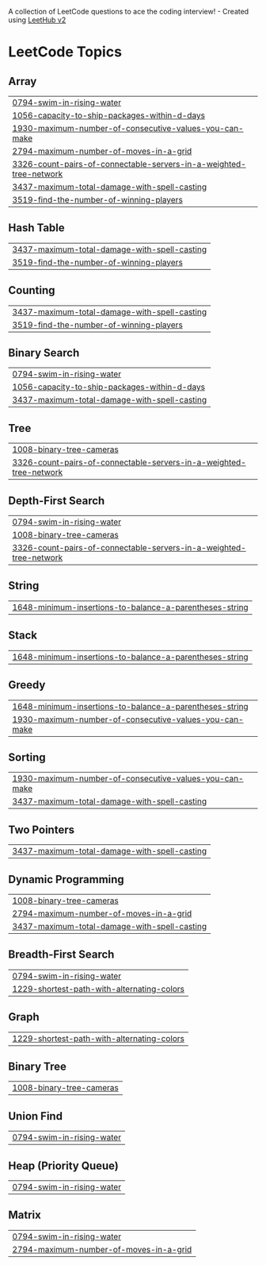 A collection of LeetCode questions to ace the coding interview! - Created using [LeetHub v2](https://github.com/arunbhardwaj/LeetHub-2.0)
<!---LeetCode Topics Start-->
# LeetCode Topics
## Array
|  |
| ------- |
| [0794-swim-in-rising-water](https://github.com/Abdulsemed/competitive-programing/tree/master/0794-swim-in-rising-water) |
| [1056-capacity-to-ship-packages-within-d-days](https://github.com/Abdulsemed/competitive-programing/tree/master/1056-capacity-to-ship-packages-within-d-days) |
| [1930-maximum-number-of-consecutive-values-you-can-make](https://github.com/Abdulsemed/competitive-programing/tree/master/1930-maximum-number-of-consecutive-values-you-can-make) |
| [2794-maximum-number-of-moves-in-a-grid](https://github.com/Abdulsemed/competitive-programing/tree/master/2794-maximum-number-of-moves-in-a-grid) |
| [3326-count-pairs-of-connectable-servers-in-a-weighted-tree-network](https://github.com/Abdulsemed/competitive-programing/tree/master/3326-count-pairs-of-connectable-servers-in-a-weighted-tree-network) |
| [3437-maximum-total-damage-with-spell-casting](https://github.com/Abdulsemed/competitive-programing/tree/master/3437-maximum-total-damage-with-spell-casting) |
| [3519-find-the-number-of-winning-players](https://github.com/Abdulsemed/competitive-programing/tree/master/3519-find-the-number-of-winning-players) |
## Hash Table
|  |
| ------- |
| [3437-maximum-total-damage-with-spell-casting](https://github.com/Abdulsemed/competitive-programing/tree/master/3437-maximum-total-damage-with-spell-casting) |
| [3519-find-the-number-of-winning-players](https://github.com/Abdulsemed/competitive-programing/tree/master/3519-find-the-number-of-winning-players) |
## Counting
|  |
| ------- |
| [3437-maximum-total-damage-with-spell-casting](https://github.com/Abdulsemed/competitive-programing/tree/master/3437-maximum-total-damage-with-spell-casting) |
| [3519-find-the-number-of-winning-players](https://github.com/Abdulsemed/competitive-programing/tree/master/3519-find-the-number-of-winning-players) |
## Binary Search
|  |
| ------- |
| [0794-swim-in-rising-water](https://github.com/Abdulsemed/competitive-programing/tree/master/0794-swim-in-rising-water) |
| [1056-capacity-to-ship-packages-within-d-days](https://github.com/Abdulsemed/competitive-programing/tree/master/1056-capacity-to-ship-packages-within-d-days) |
| [3437-maximum-total-damage-with-spell-casting](https://github.com/Abdulsemed/competitive-programing/tree/master/3437-maximum-total-damage-with-spell-casting) |
## Tree
|  |
| ------- |
| [1008-binary-tree-cameras](https://github.com/Abdulsemed/competitive-programing/tree/master/1008-binary-tree-cameras) |
| [3326-count-pairs-of-connectable-servers-in-a-weighted-tree-network](https://github.com/Abdulsemed/competitive-programing/tree/master/3326-count-pairs-of-connectable-servers-in-a-weighted-tree-network) |
## Depth-First Search
|  |
| ------- |
| [0794-swim-in-rising-water](https://github.com/Abdulsemed/competitive-programing/tree/master/0794-swim-in-rising-water) |
| [1008-binary-tree-cameras](https://github.com/Abdulsemed/competitive-programing/tree/master/1008-binary-tree-cameras) |
| [3326-count-pairs-of-connectable-servers-in-a-weighted-tree-network](https://github.com/Abdulsemed/competitive-programing/tree/master/3326-count-pairs-of-connectable-servers-in-a-weighted-tree-network) |
## String
|  |
| ------- |
| [1648-minimum-insertions-to-balance-a-parentheses-string](https://github.com/Abdulsemed/competitive-programing/tree/master/1648-minimum-insertions-to-balance-a-parentheses-string) |
## Stack
|  |
| ------- |
| [1648-minimum-insertions-to-balance-a-parentheses-string](https://github.com/Abdulsemed/competitive-programing/tree/master/1648-minimum-insertions-to-balance-a-parentheses-string) |
## Greedy
|  |
| ------- |
| [1648-minimum-insertions-to-balance-a-parentheses-string](https://github.com/Abdulsemed/competitive-programing/tree/master/1648-minimum-insertions-to-balance-a-parentheses-string) |
| [1930-maximum-number-of-consecutive-values-you-can-make](https://github.com/Abdulsemed/competitive-programing/tree/master/1930-maximum-number-of-consecutive-values-you-can-make) |
## Sorting
|  |
| ------- |
| [1930-maximum-number-of-consecutive-values-you-can-make](https://github.com/Abdulsemed/competitive-programing/tree/master/1930-maximum-number-of-consecutive-values-you-can-make) |
| [3437-maximum-total-damage-with-spell-casting](https://github.com/Abdulsemed/competitive-programing/tree/master/3437-maximum-total-damage-with-spell-casting) |
## Two Pointers
|  |
| ------- |
| [3437-maximum-total-damage-with-spell-casting](https://github.com/Abdulsemed/competitive-programing/tree/master/3437-maximum-total-damage-with-spell-casting) |
## Dynamic Programming
|  |
| ------- |
| [1008-binary-tree-cameras](https://github.com/Abdulsemed/competitive-programing/tree/master/1008-binary-tree-cameras) |
| [2794-maximum-number-of-moves-in-a-grid](https://github.com/Abdulsemed/competitive-programing/tree/master/2794-maximum-number-of-moves-in-a-grid) |
| [3437-maximum-total-damage-with-spell-casting](https://github.com/Abdulsemed/competitive-programing/tree/master/3437-maximum-total-damage-with-spell-casting) |
## Breadth-First Search
|  |
| ------- |
| [0794-swim-in-rising-water](https://github.com/Abdulsemed/competitive-programing/tree/master/0794-swim-in-rising-water) |
| [1229-shortest-path-with-alternating-colors](https://github.com/Abdulsemed/competitive-programing/tree/master/1229-shortest-path-with-alternating-colors) |
## Graph
|  |
| ------- |
| [1229-shortest-path-with-alternating-colors](https://github.com/Abdulsemed/competitive-programing/tree/master/1229-shortest-path-with-alternating-colors) |
## Binary Tree
|  |
| ------- |
| [1008-binary-tree-cameras](https://github.com/Abdulsemed/competitive-programing/tree/master/1008-binary-tree-cameras) |
## Union Find
|  |
| ------- |
| [0794-swim-in-rising-water](https://github.com/Abdulsemed/competitive-programing/tree/master/0794-swim-in-rising-water) |
## Heap (Priority Queue)
|  |
| ------- |
| [0794-swim-in-rising-water](https://github.com/Abdulsemed/competitive-programing/tree/master/0794-swim-in-rising-water) |
## Matrix
|  |
| ------- |
| [0794-swim-in-rising-water](https://github.com/Abdulsemed/competitive-programing/tree/master/0794-swim-in-rising-water) |
| [2794-maximum-number-of-moves-in-a-grid](https://github.com/Abdulsemed/competitive-programing/tree/master/2794-maximum-number-of-moves-in-a-grid) |
<!---LeetCode Topics End-->